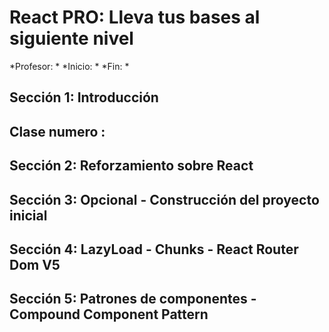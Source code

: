 # React PRO: Lleva tus bases al siguiente nivel
*Profesor: *
*Inicio: *
*Fin: *

## Sección 1: Introducción 
## Clase numero : 


## Sección 2: Reforzamiento sobre React 
## Sección 3: Opcional - Construcción del proyecto inicial 
## Sección 4: LazyLoad - Chunks - React Router Dom V5 
## Sección 5: Patrones de componentes - Compound Component Pattern 


 
